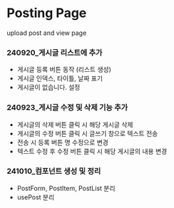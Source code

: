 # Posting Page
upload post and view page

### 240920_게시글 리스트에 추가
- 게시글 등록 버튼 동작 (리스트 생성)
- 게시글 인덱스, 타이틀, 날짜 표기
- 게시글이 없습니다. 설정 

### 240923_게시글 수정 및 삭제 기능 추가
- 게시글의 삭제 버튼 클릭 시 해당 게시글 삭제
- 게시글의 수정 버튼 클릭 시 글쓰기 창으로 텍스트 전송
- 전송 시 등록 버튼 명 수정으로 변경
- 텍스트 수정 후 수정 버튼 클릭 시 해당 게시글의 내용 변경

### 241010_컴포넌트 생성 및 정리
- PostForm, PostItem, PostList 분리
- usePost 분리
